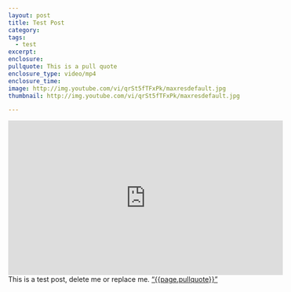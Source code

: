 ```yaml
---
layout: post
title: Test Post
category:
tags:
  - test
excerpt:
enclosure:
pullquote: This is a pull quote
enclosure_type: video/mp4
enclosure_time:
image: http://img.youtube.com/vi/qrSt5fTFxPk/maxresdefault.jpg
thumbnail: http://img.youtube.com/vi/qrSt5fTFxPk/maxresdefault.jpg

---
```

<iframe width="560" height="315" src="https://www.youtube.com/embed/qrSt5fTFxPk" frameborder="0" allowfullscreen></iframe>
This is a test post, delete me or replace me.
<a href="https://twitter.com/home/?status={{page.pullquote}}%20{{site.url}}{{page.url}}%20via%40{{site.data.settings.socials.twitter | remove: 'https://twitter.com/'}}" target='_blank' class="pullquote">&#8220;{{page.pullquote}}&#8221;</a>
